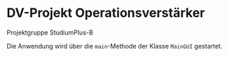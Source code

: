 # DV-Projekt Operationsverstärker

Projektgruppe StudiumPlus-B

Die Anwendung wird über die `main`-Methode der Klasse `MainGUI` gestartet.
